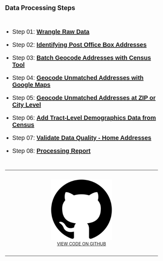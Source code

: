 <head>
<link href="//maxcdn.bootstrapcdn.com/font-awesome/4.2.0/css/font-awesome.min.css" rel="stylesheet">
</head>

## Data Processing Steps 

<br>

* Step 01: [**Wrangle Raw Data**](Step-01-ProcessRawData.html)

* Step 02: [**Identifying Post Office Box Addresses**](Step-02-POBsandGaps.html)

* Step 03: [**Batch Geocode Addresses with Census Tool**](Step-03-CensusGeo.html)

* Step 04: [**Geocode Unmatched Addresses with Google Maps**](Step-04-GoogleGeo.html)

* Step 05: [**Geocode Unmatched Addresses at ZIP or City Level**](Step-05-ZipsandCityGeo.html)

* Step 06: [**Add Tract-Level Demographics Data from Census**](Step-06-AddCensusData.html)

* Step 07: [**Validate Data Quality - Home Addresses**](Step-07-Disambiguation.html)

* Step 08: [**Processing Report**](Step-08-ProcessReport.html)

<br>
<hr>
<br>

<center>

<a href="https://github.com/Nonprofit-Open-Data-Collective/open-1023-ez-dataset">
<img src="github-icon.png" width="200">
<br>
VIEW CODE ON GITHUB</a>

</center>

<br>
<hr>
<br>


<style>
  
li {
  font-size: 20px;
  font-family: sans-serif, "Helvetica Neue", "Lucida Grande", Arial;
}

</style>
